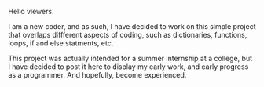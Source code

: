 Hello viewers. 

I am a new coder, and as such, I have decided to work on this simple project that overlaps diffferent aspects of coding, such as dictionaries, functions, loops, if and else statments, etc.

This project was actually intended for a summer internship at a college, but I have decided to post it here to display my early work, and early progress as a programmer. And hopefully, become experienced.
